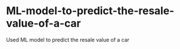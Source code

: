# ML-model-to-predict-the-resale-value-of-a-car
Used ML model to predict the resale value of a car 
